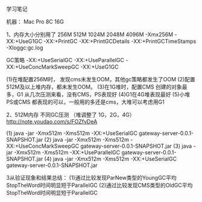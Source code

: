 学习笔记

机器： Mac Pro  8C 16G

1、内存大小分别用了 256M 512M 1024M 2048M 4096M
-Xmx256M -XX:+UseG1GC -XX:+PrintGC  -XX:+PrintGCDetails  -XX:+PrintGCTimeStamps -Xloggc:gc.log

GC策略
-XX:+UseSerialGC
-XX:+UseParallelGC
-XX:+UseConcMarkSweepGC
-XX:+UseG1GC

(1)在堆配置256M时， 发现cms未发生OOM，其他gc策略都发生了OOM
(2)配置512M及以上堆内存，都未发生OOM。
(3)在1G堆时，配置CMS 创建的对象最多，G1 从几次压测来看，没有CMS，PS表现好
(4)G1在4G堆表现最好
(5)小堆 PS或CMS 都表现的可以，一般用的多还是cms，大堆可以考虑用G1


2、512M内存 不同GC压测 （堆调整了 1G，2G，4G）
http://note.youdao.com/s/FOZfvDeA

(1) java -jar -Xmx512m -Xms512m -XX:+UseSerialGC gateway-server-0.0.1-SNAPSHOT.jar 
(2) java -jar -Xmx512m -Xms512m -XX:+UseConcMarkSweepGC gateway-server-0.0.1-SNAPSHOT.jar 
(3) java -jar -Xmx512m -Xms512m -XX:+UseParallelGC gateway-server-0.0.1-SNAPSHOT.jar 
(4) java -jar -Xmx512m -Xms512m -XX:+UseSerialGC gateway-server-0.0.1-SNAPSHOT.jar 


3从验证现象和结果总结：
(1)通过比较发现ParNew类型的YoungGC平均StopTheWord时间明显短于ParallelGC
(2)通过比较发现CMS类型的OldGC平均StopTheWord时间明显短于ParallelGC




